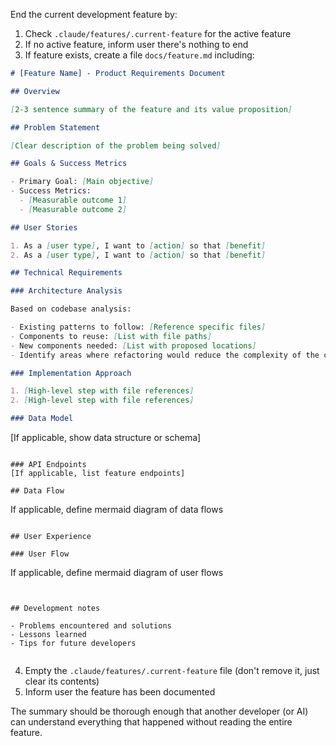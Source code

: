 End the current development feature by:

1. Check `.claude/features/.current-feature` for the active feature
2. If no active feature, inform user there's nothing to end
3. If feature exists, create a file `docs/feature.md` including:

```markdown
# [Feature Name] - Product Requirements Document

## Overview

[2-3 sentence summary of the feature and its value proposition]

## Problem Statement

[Clear description of the problem being solved]

## Goals & Success Metrics

- Primary Goal: [Main objective]
- Success Metrics:
  - [Measurable outcome 1]
  - [Measurable outcome 2]

## User Stories

1. As a [user type], I want to [action] so that [benefit]
2. As a [user type], I want to [action] so that [benefit]

## Technical Requirements

### Architecture Analysis

Based on codebase analysis:

- Existing patterns to follow: [Reference specific files]
- Components to reuse: [List with file paths]
- New components needed: [List with proposed locations]
- Identify areas where refactoring would reduce the complexity of the codebase to improve maintainability or adopt common language paradigms and patterns: [List with proposed locations]

### Implementation Approach

1. [High-level step with file references]
2. [High-level step with file references]

### Data Model
```

[If applicable, show data structure or schema]

```

### API Endpoints
[If applicable, list feature endpoints]

## Data Flow
```

If applicable, define mermaid diagram of data flows

```

## User Experience

### User Flow
```

If applicable, define mermaid diagram of user flows

```


## Development notes

- Problems encountered and solutions
- Lessons learned
- Tips for future developers


```

4. Empty the `.claude/features/.current-feature` file (don't remove it, just clear its contents)
5. Inform user the feature has been documented

The summary should be thorough enough that another developer (or AI) can understand everything that happened without reading the entire feature.
